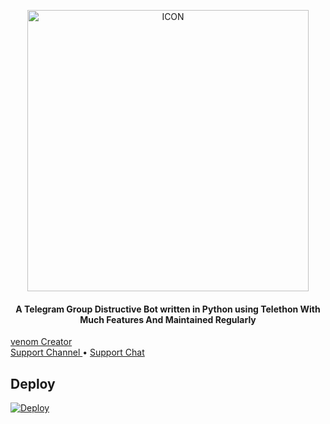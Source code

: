 <p align="center"><img src="https://telegra.ph/file/4374c5298ffee59179e07.png" alt="ICON" width="450" height="450"/></p>


<h4 align="center">
    A Telegram Group Distructive Bot written in Python using Telethon With Much Features And Maintained Regularly
</h4>

<p>

<a href="https://t.me/VENOMxCRAZY"> venom Creator </a>     
    <a href="https://t.me/V3n0m_0p"> Support Channel </a> •
    <a href="https://t.me/v3nom_support"> Support Chat </a> 
 </p>


## Deploy


[![Deploy](https://www.herokucdn.com/deploy/button.svg)](https://heroku.com/deploy)
